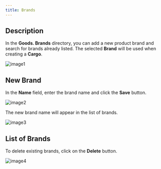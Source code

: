 ```yaml
---
title: Brands
---
```


## Description

In the **Goods. Brands** directory, you can add a new product brand and search for brands already listed. The selected **Brand** will be used when creating a **Cargo**.

![image1](/img/en/cargo/brands/image1.png)

## New Brand

In the **Name** field, enter the brand name and click the **Save** button.

![image2](/img/en/cargo/brands/image2.png)

The new brand name will appear in the list of brands.

![image3](/img/en/cargo/brands/image3.png)

## List of Brands

To delete existing brands, click on the **Delete** button.

![image4](/img/en/cargo/brands/image4.png)
